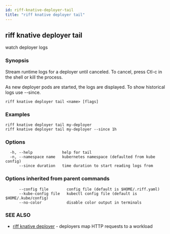 ```yaml
---
id: riff-knative-deployer-tail
title: "riff knative deployer tail"
---
```

## riff knative deployer tail

watch deployer logs

### Synopsis

Stream runtime logs for a deployer until canceled. To cancel, press Ctl-c in the
shell or kill the process.

As new deployer pods are started, the logs are displayed. To show historical logs
use --since.

```
riff knative deployer tail <name> [flags]
```

### Examples

```
riff knative deployer tail my-deployer
riff knative deployer tail my-deployer --since 1h
```

### Options

```
  -h, --help             help for tail
  -n, --namespace name   kubernetes namespace (defaulted from kube config)
      --since duration   time duration to start reading logs from
```

### Options inherited from parent commands

```
      --config file        config file (default is $HOME/.riff.yaml)
      --kube-config file   kubectl config file (default is $HOME/.kube/config)
      --no-color           disable color output in terminals
```

### SEE ALSO

* [riff knative deployer](riff_knative_deployer.md)	 - deployers map HTTP requests to a workload

